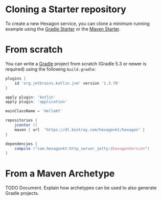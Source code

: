 
# Cloning a Starter repository

To create a new Hexagon service, you can clone a minimum running example using the [Gradle Starter]
or the [Maven Starter].

# From scratch

You can write a [Gradle] project from scratch (Gradle 5.3 or newer is required) using the following
`build.gradle`:

```groovy
plugins {
    id 'org.jetbrains.kotlin.jvm' version '1.3.70'
}

apply plugin: 'kotlin'
apply plugin: 'application'

mainClassName = 'HelloKt'

repositories {
    jcenter ()
    maven { url  "https://dl.bintray.com/hexagonkt/hexagon" }
}

dependencies {
    compile ("com.hexagonkt:http_server_jetty:$hexagonVersion")
}
```

# From a Maven Archetype

TODO Document. Explain how archetypes can be used to also generate Gradle projects.

[Gradle Starter]: https://github.com/hexagonkt/gradle_starter
[Maven Starter]: https://github.com/hexagonkt/maven_starter
[Gradle]: https://gradle.org
